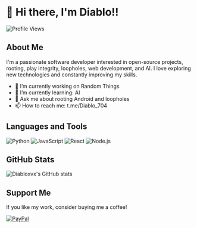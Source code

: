 # 👋 Hi there, I'm Diablo!!

![Profile Views](https://komarev.com/ghpvc/?username=Diabloxvx&color=blue)

## About Me

I'm a passionate software developer interested in open-source projects, rooting, play integrity, loopholes, web development, and AI. I love exploring new technologies and constantly improving my skills.

- 🔭 I’m currently working on Random Things
- 🌱 I’m currently learning: AI
- 💬 Ask me about rooting Android and loopholes
- 📫 How to reach me: t.me/Diablo_704

## Languages and Tools

![Python](https://img.shields.io/badge/Python-3776AB?style=for-the-badge&logo=python&logoColor=white)
![JavaScript](https://img.shields.io/badge/JavaScript-F7DF1E?style=for-the-badge&logo=javascript&logoColor=black)
![React](https://img.shields.io/badge/React-20232A?style=for-the-badge&logo=react&logoColor=61DAFB)
![Node.js](https://img.shields.io/badge/Node.js-43853D?style=for-the-badge&logo=node-dot-js&logoColor=white)

## GitHub Stats

![Diabloxvx's GitHub stats](https://github-readme-stats.vercel.app/api?username=Diabloxvx&show_icons=true&theme=radical)

## Support Me

If you like my work, consider buying me a coffee!

[![PayPal](data:image/svg+xml;base64,PHN2ZyB2aWV3Qm94PSIwIDAgMjQgMjQiIHhtbG5zPSJodHRwOi8vd3d3LnczLm9yZy8yMDAwL3N2ZyI+PHBhdGggZD0iTTE5LjcxNSA2LjEz)](https://www.paypal.me/DeepakY7518)
